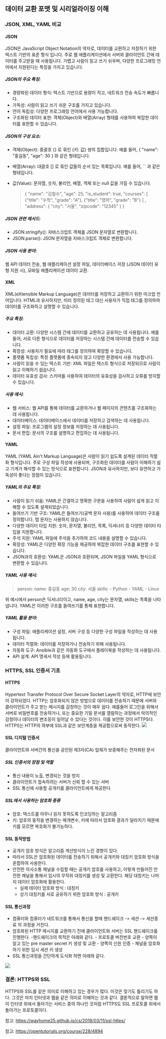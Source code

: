 ## 데이터 교환 포맷 및 시리얼라이징 이해

### JSON, XML, YAML 비교

#### JSON

JSON은 JavaScript Object Notation의 약자로, 데이터를 교환하고 저장하기 위한 텍스트 기반의 표준 형식 입니다. 주로 웹 애플리케이션에서 서버와 클라이언트 간에 데이터를 주고받을 때 사용됩니다. 가볍고 사람이 읽고 쓰기 쉬우며, 다양한 프로그래밍 언어에서 지원된다는 특징을 가지고 있습니다.

##### JSON의 주요 특징:

- 경량화된 데이터 형식: 텍스트 기반으로 용량이 작고, 네트워크 전송 속도가 빠릅니다.
- 가독성: 사람이 읽고 쓰기 쉬운 구조를 가지고 있습니다.
- 언어 독립성: 다양한 프로그래밍 언어에서 사용 가능합니다.
- 구조화된 데이터 표현: 객체(Object)와 배열(Array) 형태를 사용하여 복잡한 데이터를 표현할 수 있습니다.

##### JSON의 구성 요소:

- 객체(Object):
  중괄호 {} 로 묶인 {키: 값} 쌍의 집합입니다. 예를 들어, { "name": "홍길동", "age": 30 } 와 같은 형태입니다.
- 배열(Array):
  대괄호 [] 로 묶인 값들의 순서 있는 목록입니다. 예를 들어, `` 과 같은 형태입니다.

- 값(Value):
  문자열, 숫자, 불리언, 배열, 객체 또는 null 값을 가질 수 있습니다.
  > {
  > "name": "김철수",
  > "age": 25,
  > "is_student": true,
  > "courses": [
      {"title": "수학", "grade": "A"},
      {"title": "영어", "grade": "B"}
  ]
  ,
  "address": {
  "city": "서울",
  "zipcode": "12345"
  }
  }

##### JSON 관련 메서드:

- JSON.stringify(): 자바스크립트 객체를 JSON 문자열로 변환합니다.
- JSON.parse(): JSON 문자열을 자바스크립트 객체로 변환합니다.

##### JSON 사용 분야:

웹 API 데이터 전송, 웹 애플리케이션 설정 파일, 데이터베이스 저장 (JSON 데이터 유형 지원 시), 모바일 애플리케이션 데이터 교환.

#### XML

XML(eXtensible Markup Language)은 데이터를 저장하고 교환하기 위한 마크업 언어입니다. HTML과 유사하지만, 미리 정의된 태그 대신 사용자가 직접 태그를 정의하여 데이터를 구조화하고 설명할 수 있습니다.

##### 주요 특징:

- 데이터 교환:
  다양한 시스템 간에 데이터를 교환하고 공유하는 데 사용됩니다. 예를 들어, 서로 다른 형식으로 데이터를 저장하는 시스템 간에 데이터를 전송할 수 있습니다.
- 확장성:
  사용자가 필요에 따라 태그를 정의하여 확장할 수 있습니다.
- 플랫폼 독립성:
  특정 플랫폼에 종속되지 않고 다양한 환경에서 사용 가능합니다.
- 사람이 읽을 수 있는 텍스트 기반:
  XML 파일은 텍스트 형식으로 저장되므로 사람이 읽고 이해하기 쉽습니다.
- 데이터 유효성 검사:
  스키마를 사용하여 데이터의 유효성을 검사하고 오류를 방지할 수 있습니다.

##### 사용 예시:

- 웹 서비스: 웹 API를 통해 데이터를 교환하거나 웹 페이지의 콘텐츠를 구조화하는 데 사용됩니다.
- 데이터베이스: 데이터베이스에서 데이터를 저장하고 검색하는 데 사용됩니다.
- 설정 파일: 프로그램의 설정 정보를 저장하는 데 사용됩니다.
- 문서 편집: 문서의 구조를 설명하고 편집하는 데 사용됩니다.

#### YAML

YAML (YAML Ain't Markup Language)은 사람이 읽기 쉽도록 설계된 데이터 직렬화 형식입니다. 주로 구성 파일 작성에 사용되며, 구조화된 데이터를 사람이 이해하기 쉽고 기계가 해석할 수 있는 방식으로 표현합니다. JSON과 유사하지만, 보다 유연하고 가독성이 좋다는 장점이 있습니다.

##### YAML의 주요 특징:

- 사람이 읽기 쉬움:
  YAML은 간결하고 명확한 구문을 사용하여 사람이 쉽게 읽고 이해할 수 있도록 설계되었습니다.
- 들여쓰기 기반 구조:
  YAML은 들여쓰기(공백 문자 사용)를 사용하여 데이터 구조를 정의합니다. 탭 문자는 사용하지 않습니다.
- 다양한 데이터 타입 지원:
  숫자, 문자열, 불리언, 목록, 딕셔너리 등 다양한 데이터 타입을 지원합니다.
- 주석 지원:
  YAML 파일에 주석을 추가하여 코드 내용을 설명할 수 있습니다.
- 확장성:
  YAML은 다양한 확장 기능을 제공하여 복잡한 데이터 구조를 표현할 수 있습니다.
- JSON과의 호환성:
  YAML은 JSON과 호환되며, JSON 파일을 YAML 형식으로 변환할 수 있습니다.

##### YAML 사용 예시:

> person:
> name: 홍길동
> age: 30
> city: 서울
> skills:
    - Python
    - YAML
    - Linux

위 예시에서 person은 딕셔너리이고, name, age, city는 문자열, skills는 목록을 나타냅니다. YAML은 이러한 구조를 들여쓰기를 통해 표현합니다.

##### YAML 활용 분야:

- 구성 파일: 애플리케이션 설정, 서버 구성 등 다양한 구성 파일을 작성하는 데 사용됩니다.
- 데이터 직렬화: 데이터를 저장하거나 전송하기 위해 사용됩니다.
- 자동화 도구: Ansible과 같은 자동화 도구에서 플레이북을 작성하는 데 사용됩니다.
- API 설계: API 명세서 작성 등에 활용됩니다.

### HTTPS, SSL 인증서 기초

#### HTTPS

Hypertext Transfer Protocol Over Secure Socket Layer의 약자로, HTTP에 보안이 강하되었다. HTTP는 암호화되지 않은 방법으로 데이터를 전송하기 때문에 서버와 클라이언트가 주고 받는 메시지를 감청하는 것이 매우 쉽다. 예를들어 로그인을 위해서 서버로 비밀번호를 전송하거나, 또는 중요한 기밀 문서를 열람하는 과정에서 악의적인 감청이나 데이터의 변조등이 일어날 수 있다는 것이다. 이를 보안한 것이 HTTPS다. HTTPS는 HTTP의 하부에 SSL과 같은 보안계층을 제공함으로써 동작한다.
![](https://velog.velcdn.com/images/whobuythis/post/90e0be0e-ec9d-4f5d-bd1c-1d7cdbc6361e/image.png)

#### SSL 디지털 인증서

클라이언트와 서버간의 통신을 공인된 제3자(CA) 업체가 보증해주는 전자화된 문서

##### SSL 인증서의 장점 및 역할

- 통신 내용이 노출, 변경되는 것을 방지
- 클라이언트가 접속하려는 서버가 신뢰 할 수 있는 서버
- SSL 통신에 사용할 공개키를 클라이언트에게 제공한다

##### SSL에서 사용하는 암호화 종류

- 암호: 텍스트를 아무나 읽지 못하도록 인코딩하는 알고리즘
- 키: 암호의 동작을 변경하는 매개변수, 키에 따라서 암호화 결과가 달라지기 때문에 키를 모르면 복호화가 불가능하다.

#### SSL 동작방법

- 공개키 암호 방식은 알고리즘 계산방식이 느린 경향이 있다.
- 따라서 SSL은 암호화된 데이터를 전송하기 위해서 공개키와 대칭키 암호화 방식을 혼합하여 사용한다.
- 안전한 의사소통 채널을 수립할 때는 공개키 암호를 사용하고, 이렇게 만들어진 안전한 채널을 통해서 임시의 무작위 대칭키를 생성 및 교환한다. 해당 대칭키는 나머지 데이터 암호화에 활용한다.
  - 실제 데이터 암호화 방식 : 대칭키
  - 상기 대칭키를 서로 공유하기 위한 암호화 방식 : 공개키

#### SSL 통신과정

- 컴퓨터와 컴퓨터가 네트워크를 통해서 통신을 할때 핸드쉐이크 -> 세션 -> 세션종료 의 과정을 거친다.
- 암호화된 HTTP 메시지를 교환하기 전에 클라이언트와 서버는 SSL 핸드쉐이크를 진행한다. -핸드쉐이크의 목적은 아래와 같다. - 프로토콜 버전번호 교환 - 양쪽이 알고 있는 pre master secret 키 생성 및 교환 - 양쪽의 신원 인증 - 채널을 암호화 하기 위한 임시 세션 키 생성
- SSL 통신과정을 간단하게 도식화 하면 아래와 같다.

![](https://velog.velcdn.com/images/whobuythis/post/0b153028-3a6f-4578-8216-845818aec95d/image.png)

### 결론: HTTPS와 SSL

HTTPS와 SSL를 같은 의미로 이해하고 있는 경우가 많다. 이것은 맞기도 틀리기도 하다. 그것은 마치 인터넷과 웹을 같은 의미로 이해하는 것과 같다. 결론적으로 말하면 웹이 인터넷 위에서 돌아가는 서비스 중의 하나인 것처럼 HTTPS도 SSL 프로토콜 위에서 돌아가는 프로토콜이다.

참고: https://wayhome25.github.io/cs/2018/03/11/ssl-https/

참고: https://opentutorials.org/course/228/4894
